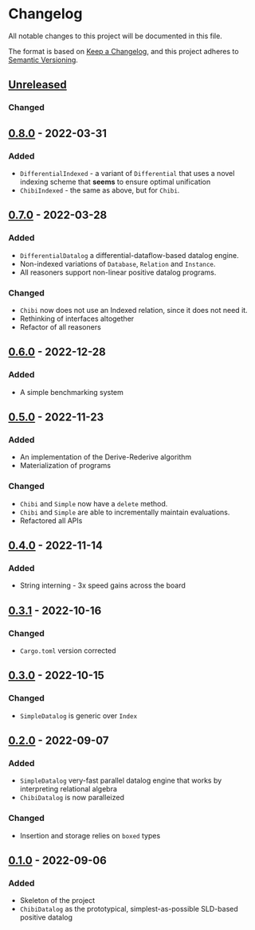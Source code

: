# Changelog
All notable changes to this project will be documented in this file.

The format is based on [Keep a Changelog](https://keepachangelog.com/en/1.0.0/),
and this project adheres to [Semantic Versioning](https://semver.org/spec/v2.0.0.html).

## [Unreleased]
### Changed

## [0.8.0] - 2022-03-31
### Added
- `DifferentialIndexed` - a variant of `Differential` that uses a novel indexing scheme that **seems** to ensure optimal unification 
- `ChibiIndexed` - the same as above, but for `Chibi`.

## [0.7.0] - 2022-03-28
### Added
- `DifferentialDatalog` a differential-dataflow-based datalog engine.
- Non-indexed variations of `Database`, `Relation` and `Instance`.
- All reasoners support non-linear positive datalog programs.

### Changed
- `Chibi` now does not use an Indexed relation, since it does not need it.
- Rethinking of interfaces altogether
- Refactor of all reasoners

## [0.6.0] - 2022-12-28
### Added
- A simple benchmarking system

## [0.5.0] - 2022-11-23
### Added
- An implementation of the Derive-Rederive algorithm
- Materialization of programs

### Changed
- `Chibi` and `Simple` now have a `delete` method.
- `Chibi` and `Simple` are able to incrementally maintain evaluations.
- Refactored all APIs

## [0.4.0] - 2022-11-14
### Added
- String interning - 3x speed gains across the board

## [0.3.1] - 2022-10-16
### Changed
- `Cargo.toml` version corrected

## [0.3.0] - 2022-10-15
### Changed
- `SimpleDatalog` is generic over `Index`

## [0.2.0] - 2022-09-07
### Added
- `SimpleDatalog` very-fast parallel datalog engine that works by interpreting relational algebra
- `ChibiDatalog` is now paralleized

### Changed
- Insertion and storage relies on `boxed` types

## [0.1.0] - 2022-09-06
### Added
- Skeleton of the project
- `ChibiDatalog` as the prototypical, simplest-as-possible SLD-based positive datalog

[Unreleased]: https://github.com/brurucy/shapiro/compare/v0.8.0...HEAD
[0.8.0]: https://github.com/brurucy/shapiro/releases/tag/v0.8.0
[0.7.0]: https://github.com/brurucy/shapiro/releases/tag/v0.7.0
[0.6.0]: https://github.com/brurucy/shapiro/releases/tag/v0.6.0
[0.5.0]: https://github.com/brurucy/shapiro/releases/tag/v0.5.0
[0.4.0]: https://github.com/brurucy/shapiro/releases/tag/v0.4.0
[0.3.1]: https://github.com/brurucy/shapiro/releases/tag/v0.3.1	
[0.3.0]: https://github.com/brurucy/shapiro/releases/tag/v0.3.0
[0.2.0]: https://github.com/brurucy/shapiro/releases/tag/v0.2.0
[0.1.0]: https://github.com/brurucy/shapiro/releases/tag/v0.1.0
